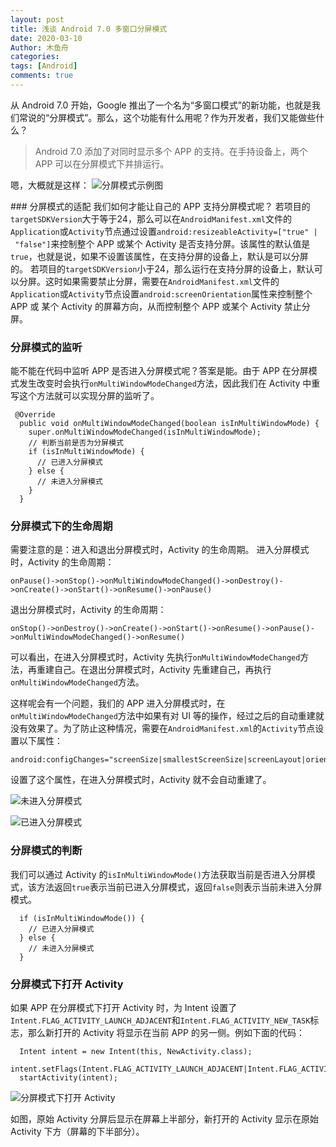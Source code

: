 ```yaml
---
layout: post
title: 浅谈 Android 7.0 多窗口分屏模式
date: 2020-03-10
Author: 木鱼舟
categories: 
tags: [Android]
comments: true
---
```


从 Android 7.0 开始，Google 推出了一个名为“多窗口模式”的新功能，也就是我们常说的“分屏模式”。那么，这个功能有什么用呢？作为开发者，我们又能做些什么？

> Android 7.0 添加了对同时显示多个 APP 的支持。在手持设备上，两个 APP 可以在分屏模式下并排运行。

嗯，大概就是这样：
![分屏模式示例图](https://raw.githubusercontent.com/friendgxx/friendgxx.github.io/master/images/2020-03-10/0.jpg "分屏模式示例图")

### 分屏模式的适配
我们如何才能让自己的 APP 支持分屏模式呢？
若项目的`targetSDKVersion`大于等于24，那么可以在`AndroidManifest.xml`文件的`Application`或`Activity`节点通过设置`android:resizeableActivity=["true" | "false"]`来控制整个 APP 或某个 Activity 是否支持分屏。该属性的默认值是`true`，也就是说，如果不设置该属性，在支持分屏的设备上，默认是可以分屏的。
若项目的`targetSDKVersion`小于24，那么运行在支持分屏的设备上，默认可以分屏。这时如果需要禁止分屏，需要在`AndroidManifest.xml`文件的`Application`或`Activity`节点设置`android:screenOrientation`属性来控制整个 APP 或 某个 Activity 的屏幕方向，从而控制整个 APP 或某个 Activity 禁止分屏。

### 分屏模式的监听
能不能在代码中监听 APP 是否进入分屏模式呢？答案是能。由于 APP 在分屏模式发生改变时会执行`onMultiWindowModeChanged`方法，因此我们在 Activity 中重写这个方法就可以实现分屏的监听了。

```
 @Override
  public void onMultiWindowModeChanged(boolean isInMultiWindowMode) {
    super.onMultiWindowModeChanged(isInMultiWindowMode);
	// 判断当前是否为分屏模式
	if (isInMultiWindowMode) {
	  // 已进入分屏模式
	} else {
	  // 未进入分屏模式
	}
  }
```

### 分屏模式下的生命周期
需要注意的是：进入和退出分屏模式时，Activity 的生命周期。
进入分屏模式时，Activity 的生命周期：
```
onPause()->onStop()->onMultiWindowModeChanged()->onDestroy()->onCreate()->onStart()->onResume()->onPause()
```
退出分屏模式时，Activity 的生命周期：
```
onStop()->onDestroy()->onCreate()->onStart()->onResume()->onPause()->onMultiWindowModeChanged()->onResume()
```

可以看出，在进入分屏模式时，Activity 先执行`onMultiWindowModeChanged`方法，再重建自己。在退出分屏模式时，Activity 先重建自己，再执行`onMultiWindowModeChanged`方法。

这样呢会有一个问题，我们的 APP 进入分屏模式时，在`onMultiWindowModeChanged`方法中如果有对 UI 等的操作，经过之后的自动重建就没有效果了。为了防止这种情况，需要在`AndroidManifest.xml`的`Activity`节点设置以下属性：
  ```
  android:configChanges="screenSize|smallestScreenSize|screenLayout|orientation"
  ```
设置了这个属性，在进入分屏模式时，Activity 就不会自动重建了。

![未进入分屏模式](https://raw.githubusercontent.com/friendgxx/friendgxx.github.io/master/images/2020-03-10/1.jpg "未进入分屏模式")

![已进入分屏模式](https://raw.githubusercontent.com/friendgxx/friendgxx.github.io/master/images/2020-03-10/2.jpg "已进入分屏模式")

### 分屏模式的判断
我们可以通过 Activity 的`isInMultiWindowMode()`方法获取当前是否进入分屏模式，该方法返回`true`表示当前已进入分屏模式，返回`false`则表示当前未进入分屏模式。

```
  if (isInMultiWindowMode()) {
	// 已进入分屏模式
  } else {
	// 未进入分屏模式
  }
```

### 分屏模式下打开 Activity
如果 APP 在分屏模式下打开 Activity 时，为 Intent 设置了`Intent.FLAG_ACTIVITY_LAUNCH_ADJACENT`和`Intent.FLAG_ACTIVITY_NEW_TASK`标志，那么新打开的 Activity 将显示在当前 APP 的另一侧。例如下面的代码：

```
  Intent intent = new Intent(this, NewActivity.class);
  intent.setFlags(Intent.FLAG_ACTIVITY_LAUNCH_ADJACENT|Intent.FLAG_ACTIVITY_NEW_TASK);
  startActivity(intent);
```

![分屏模式下打开 Activity](https://raw.githubusercontent.com/friendgxx/friendgxx.github.io/master/images/2020-03-10/3.jpg "分屏模式下打开 Activity")

如图，原始 Activity 分屏后显示在屏幕上半部分，新打开的 Activity 显示在原始 Activity 下方（屏幕的下半部分）。